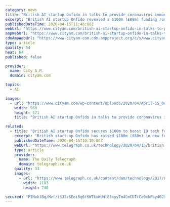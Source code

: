 ```yaml
---
category: news
title: "British AI startup Onfido in talks to provide coronavirus immunity passports"
excerpt: "British AI startup Onfido revealed a $100m (£80m) funding round today and confirmed it is in talks to provide so-called coronavirus immunity passports when lockdowns begin to ease. The entirety of Onfido’s new stake comes from US investor TPG Growth’s $45bn fund, and brings the digital identity startup’s total funding to $180m."
publishedDateTime: 2020-04-15T11:48:00Z
webUrl: "https://www.cityam.com/british-ai-startup-onfido-in-talks-to-provide-coronavirus-immunity-passports/"
ampWebUrl: "https://www.cityam.com/british-ai-startup-onfido-in-talks-to-provide-coronavirus-immunity-passports/amp/"
cdnAmpWebUrl: "https://www-cityam-com.cdn.ampproject.org/c/s/www.cityam.com/british-ai-startup-onfido-in-talks-to-provide-coronavirus-immunity-passports/amp/"
type: article
quality: 54
heat: 64
published: false

provider:
  name: City A.M.
  domain: cityam.com

topics:
  - AI

images:
  - url: "https://www.cityam.com/wp-content/uploads/2020/04/April-15_Onfido-Company-Photo_FINAL-960x571.jpg"
    width: 960
    height: 571
    title: "British AI startup Onfido in talks to provide coronavirus immunity passports"

related:
  - title: "British AI startup Onfido secures $100m to boost ID tech for immunity passports"
    excerpt: "British start-up Onfido has raised $100m (£80m) in new funding to boost its ID technology as it looks to create “immunity passports” for governments battling coronavirus. The company, founded by three Oxford University graduates in 2012, has raised the cash in a funding round led by TPG Growth, a San Francisco-based investment firm that ..."
    publishedDateTime: 2020-04-15T10:10:00Z
    webUrl: "https://www.telegraph.co.uk/technology/2020/04/15/british-ai-startup-onfido-secures-100m-boost-tech-immunity-passports/"
    type: article
    provider:
      name: The Daily Telegraph
      domain: telegraph.co.uk
    quality: 33
    images:
      - url: "https://www.telegraph.co.uk/content/dam/technology/2017/09/27/ID-checking-from-Onfido-xlarge_trans_NvBQzQNjv4BqkPSl2lWTi_LWBEo5fTkkxEWKjIhweKCJT6p9K3lOfJI.jpg?imwidth=1200"
        width: 1183
        height: 740

secured: "PIMoklBq/Mvf/iSJ2zSEoi5q6f6WTkxKUHl83xyyTm4CmCDTfCa0xkFby402SAOWK0P8YYVM5Se7UyCgnpRJUhkMCT/JSspcWSX/AAefQT7H3ukezfKqj+5zJhQ8ONvb89g4Gy/fssoYtDqzGuJr1B8RubjaUoOd4UgCz7Hvm95fYPdnVNE1IDUnZyKcXHLT089MtSCODxlfe9B5KKl0oaJfhyR0nASyHr94MQaSIfSOH0ud+Vy52lAgiD6LLxFyar1o7f/5J1UQsoyVBbkwms5+C2ud/AdKKG8gH7+xevBpRYs+Iaoc/36X/x8DsIiR;6waX+qnC2TSyqncOLDrO2A=="
---
```


